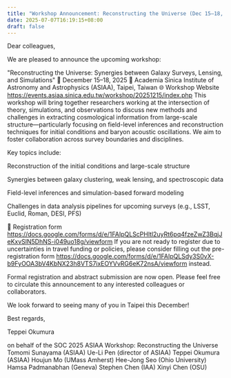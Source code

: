 ```yaml
---
title: "Workshop Announcement: Reconstructing the Universe (Dec 15–18, 2025 @ ASIAA, Taipei)"
date: 2025-07-07T16:19:15+08:00
draft: false
---
```


Dear colleagues,

We are pleased to announce the upcoming workshop:

"Reconstructing the Universe: Synergies between Galaxy Surveys, Lensing, and Simulations"
📅 December 15–18, 2025
📍 Academia Sinica Institute of Astronomy and Astrophysics (ASIAA), Taipei, Taiwan
🌐 Workshop Website <https://events.asiaa.sinica.edu.tw/workshop/20251215/index.php>
This workshop will bring together researchers working at the intersection of theory, simulations, and observations to discuss new methods and challenges in extracting cosmological information from large-scale structure—particularly focusing on field-level inferences and reconstruction techniques for initial conditions and baryon acoustic oscillations. We aim to foster collaboration across survey boundaries and disciplines.

Key topics include:

Reconstruction of the initial conditions and large-scale structure

Synergies between galaxy clustering, weak lensing, and spectroscopic data

Field-level inferences and simulation-based forward modeling

Challenges in data analysis pipelines for upcoming surveys (e.g., LSST, Euclid, Roman, DESI, PFS)

🔗 Registration form <https://docs.google.com/forms/d/e/1FAIpQLScPHltl2uyRt6pq4fzeZwZ3BqjJeKxvSlN5DhNS-i049uo18g/viewform>
If you are not ready to register due to uncertainties in travel funding or policies, please consider filling out the pre-registration form <https://docs.google.com/forms/d/e/1FAIpQLSdy3S0vX-b9FyOOA3bV4KbNX23h8VTS7ixEOYVvRG6eK72nsA/viewform> instead.

Formal registration and abstract submission are now open. Please feel free to circulate this announcement to any interested colleagues or collaborators.

We look forward to seeing many of you in Taipei this December!

Best regards,

Teppei Okumura

on behalf of the SOC
2025 ASIAA Workshop: Reconstructing the Universe
Tomomi Sunayama (ASIAA)
Ue-Li Pen (director of ASIAA)
Teppei Okumura (ASIAA)
Houjun Mo (UMass Amherst)
Hee-Jong Seo (Ohio University)
Hamsa Padmanabhan (Geneva)
Stephen Chen (IAA)
Xinyi Chen (OSU)
